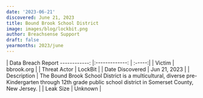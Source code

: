 ```yaml
---
date: '2023-06-21'
discovered: June 21, 2023
title: Bound Brook School District
image: images/blog/lockbit.png
author: Breachsense Support
draft: false
yearmonths: 2023/june
---
```



| Data Breach Report
------------:     |:-------------:    | :-----:|
| Victim      | bbrook.org      | 
| Threat Actor      | LockBit      | 
| Date Discovered      | Jun 21, 2023      | 
| Description      | The Bound Brook School District is a multicultural, diverse pre-Kindergarten through 12th grade public school district in Somerset County, New Jersey.      | 
| Leak Size      | Unknown      | 

